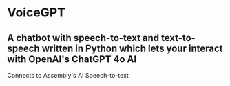 # VoiceGPT
## A chatbot with speech-to-text and text-to-speech written in Python which lets your interact with OpenAI's ChatGPT 4o AI <br>
Connects to Assembly's AI Speech-to-text
